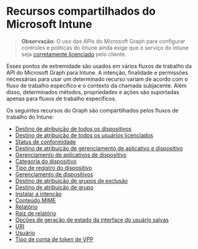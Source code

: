 # <a name="shared-resources-in-microsoft-intune"></a>Recursos compartilhados do Microsoft Intune

> **Observação:** O uso das APIs do Microsoft Graph para configurar controles e políticas do Intune ainda exige que o serviço do Intune seja [corretamente licenciado](https://www.microsoft.com/en-us/cloud-platform/microsoft-intune-pricing) pelo cliente.

Esses pontos de extremidade são usados em vários fluxos de trabalho da API do Microsoft Graph para Intune.  A intenção, finalidade e permissões necessárias para usar um determinado recurso variam de acordo com o fluxo de trabalho específico e o contexto da chamada subjacente.  Além disso, determinados métodos, propriedades e ações são suportadas apenas para fluxos de trabalho específicos.

Os seguintes recursos do Graph são compartilhados pelos fluxos de trabalho do Intune:

- [Destino de atribuição de todos os dispositivos](intune_shared_alldevicesassignmenttarget.md)
- [Destino de atribuição de todos os usuários licenciados](intune_shared_alllicensedusersassignmenttarget.md)
- [Status de conformidade](intune_shared_compliancestatus.md)
- [Destino de atribuição de gerenciamento de aplicativo e dispositivo](intune_shared_deviceandappmanagementassignmenttarget.md)
- [Gerenciamento de aplicativos de dispositivo](intune_shared_deviceappmanagement.md)
- [Categoria do dispositivo](intune_shared_devicecategory.md)
- [Tipo de registro do dispositivo](intune_shared_deviceenrollmenttype.md)
- [Gerenciamento de dispositivos](intune_shared_devicemanagement.md)
- [Destino de atribuição de grupos de exclusão](intune_shared_exclusiongroupassignmenttarget.md)
- [Destino de atribuição de grupo](intune_shared_groupassignmenttarget.md)
- [Instalar a intenção](intune_shared_installintent.md)
- [Conteúdo MIME](intune_shared_mimecontent.md)
- [Relatório](intune_shared_report.md)
- [Raiz de relatório](intune_shared_reportroot.md)
- [Opções de geração de estado da interface do usuário salvas](intune_shared_saveduistategenerationoptions.md)
- [URI](intune_shared_uri.md)
- [Usuário](intune_shared_user.md)
- [Tipo de conta de token de VPP](intune_shared_vpptokenaccounttype.md)
